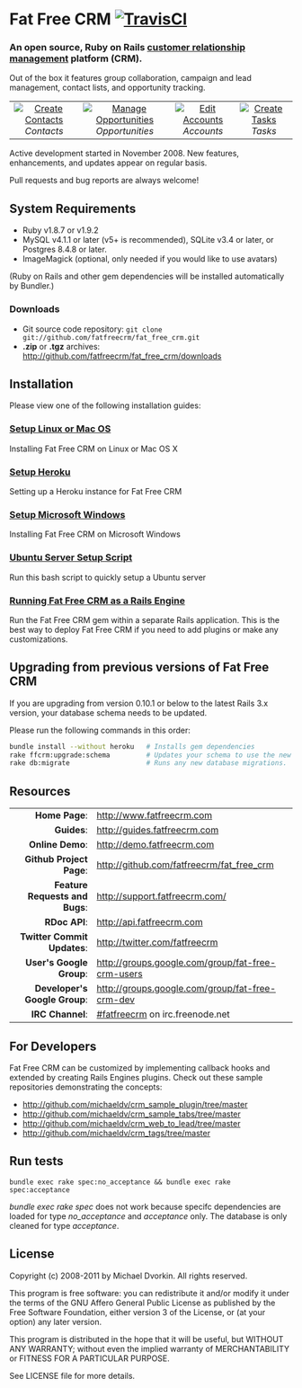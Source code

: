 # Fat Free CRM [![TravisCI][travis-img-url]][travis-ci-url]

[travis-img-url]: https://secure.travis-ci.org/fatfreecrm/fat_free_crm.png?branch=master
[travis-ci-url]: http://travis-ci.org/fatfreecrm/fat_free_crm

### An open source, Ruby on Rails [customer relationship management][crm-wiki] platform (CRM).

[crm-wiki]: http://en.wikipedia.org/wiki/Customer_relationship_management


Out of the box it features group collaboration, campaign and lead management,
contact lists, and opportunity tracking.

<table>
  <tr>
    <td align="center">
      <a href="http://fatfreecrm.com/images/contact_create.png" target="_blank" title="Create Contacts">
        <img src="http://fatfreecrm.com/images/contact_create_t.png" alt="Create Contacts">
      </a>
      <br />
      <em>Contacts</em>
    </td>
    <td align="center">
      <a href="http://fatfreecrm.com/images/contact_opportunity.png" target="_blank" title="Manage Opportunities">
        <img src="http://fatfreecrm.com/images/contact_opportunity_t.png" alt="Manage Opportunities">
      </a>
      <br />
      <em>Opportunities</em>
    </td>
    <td align="center">
      <a href="http://fatfreecrm.com/images/account_edit.png" target="_blank" title="Edit Accounts">
        <img src="http://fatfreecrm.com/images/account_edit_t.png" alt="Edit Accounts">
      </a>
      <br />
      <em>Accounts</em>
    </td>
    <td align="center">
      <a href="http://fatfreecrm.com/images/task_create.png" target="_blank" title="Create Tasks">
        <img src="http://fatfreecrm.com/images/task_create_t.png" alt="Create Tasks">
      </a>
      <br />
      <em>Tasks</em>
    </td>
  </tr>
</table>

Active development started in November 2008.
New features, enhancements, and updates appear on regular basis.

Pull requests and bug reports are always welcome!


## System Requirements

* Ruby v1.8.7 or v1.9.2
* MySQL v4.1.1 or later (v5+ is recommended), SQLite v3.4 or later, or Postgres 8.4.8 or later.
* ImageMagick (optional, only needed if you would like to use avatars)

(Ruby on Rails and other gem dependencies will be installed automatically by Bundler.)


### Downloads

* Git source code repository: `git clone git://github.com/fatfreecrm/fat_free_crm.git`
* **.zip** or **.tgz** archives: http://github.com/fatfreecrm/fat_free_crm/downloads


## Installation

Please view one of the following installation guides:

### [Setup Linux or Mac OS](http://guides.fatfreecrm.com/Setup-Linux-or-Mac-OS.html)

Installing Fat Free CRM on Linux or Mac OS X

### [Setup Heroku](http://guides.fatfreecrm.com/Setup-Heroku.html)

Setting up a Heroku instance for Fat Free CRM

### [Setup Microsoft Windows](http://guides.fatfreecrm.com/Setup-Microsoft-Windows.html)

Installing Fat Free CRM on Microsoft Windows

### [Ubuntu Server Setup Script](http://guides.fatfreecrm.com/Ubuntu-Server-Setup-Script.html)

Run this bash script to quickly setup a Ubuntu server

### [Running Fat Free CRM as a Rails Engine](http://guides.fatfreecrm.com/Running-as-a-Rails-Engine.html)

Run the Fat Free CRM gem within a separate Rails application.
This is the best way to deploy Fat Free CRM if you need to add plugins or make any customizations.


## Upgrading from previous versions of Fat Free CRM

If you are upgrading from version 0.10.1 or below to the latest Rails 3.x version, your database schema
needs to be updated.

Please run the following commands in this order:

```bash
bundle install --without heroku   # Installs gem dependencies
rake ffcrm:upgrade:schema         # Updates your schema to use the new timestamped migrations
rake db:migrate                   # Runs any new database migrations.
```


## Resources

|||
|-----------------------------------:|:--------------------------|
|                 **Home Page**: | http://www.fatfreecrm.com |
|                    **Guides**: | http://guides.fatfreecrm.com |
|               **Online Demo**: | http://demo.fatfreecrm.com |
|       **Github Project Page**: | http://github.com/fatfreecrm/fat_free_crm |
| **Feature Requests and Bugs**: | http://support.fatfreecrm.com/ |
|                  **RDoc API**: | http://api.fatfreecrm.com |
|    **Twitter Commit Updates**: | http://twitter.com/fatfreecrm |
|       **User's Google Group**: | http://groups.google.com/group/fat-free-crm-users |
|  **Developer's Google Group**: | http://groups.google.com/group/fat-free-crm-dev |
|               **IRC Channel**: | [#fatfreecrm](http://webchat.freenode.net/) on irc.freenode.net |


## For Developers

Fat Free CRM can be customized by implementing callback hooks and extended by
creating Rails Engines plugins. Check out these sample repositories demonstrating
the concepts:

* http://github.com/michaeldv/crm_sample_plugin/tree/master
* http://github.com/michaeldv/crm_sample_tabs/tree/master
* http://github.com/michaeldv/crm_web_to_lead/tree/master
* http://github.com/michaeldv/crm_tags/tree/master

## Run tests

    bundle exec rake spec:no_acceptance && bundle exec rake spec:acceptance

*bundle exec rake spec* does not work because specifc dependencies are loaded for type *no\_acceptance* and *acceptance* only.
The database is only cleaned for type *acceptance*.

## License

Copyright (c) 2008-2011 by Michael Dvorkin. All rights reserved.

This program is free software: you can redistribute it and/or modify it
under the terms of the GNU Affero General Public License as published by
the Free Software Foundation, either version 3 of the License, or (at your
option) any later version.

This program is distributed in the hope that it will be useful, but WITHOUT
ANY WARRANTY; without even the implied warranty of MERCHANTABILITY or FITNESS
FOR A PARTICULAR PURPOSE.

See LICENSE file for more details.

